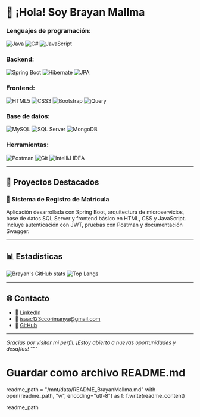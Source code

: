 
# 👋 ¡Hola! Soy Brayan Mallma


### Lenguajes de programación:
![Java](https://img.shields.io/badge/Java-ED8B00?style=for-the-badge&logo=java&logoColor=white)
![C#](https://img.shields.io/badge/C%23-239120?style=for-the-badge&logo=c-sharp&logoColor=white)
![JavaScript](https://img.shields.io/badge/JavaScript-F7DF1E?style=for-the-badge&logo=javascript&logoColor=black)

### Backend:
![Spring Boot](https://img.shields.io/badge/Spring_Boot-6DB33F?style=for-the-badge&logo=spring-boot&logoColor=white)
![Hibernate](https://img.shields.io/badge/Hibernate-59666C?style=for-the-badge&logo=hibernate&logoColor=white)
![JPA](https://img.shields.io/badge/JPA-000000?style=for-the-badge&logo=java&logoColor=white)

### Frontend:
![HTML5](https://img.shields.io/badge/HTML5-E34F26?style=for-the-badge&logo=html5&logoColor=white)
![CSS3](https://img.shields.io/badge/CSS3-1572B6?style=for-the-badge&logo=css3&logoColor=white)
![Bootstrap](https://img.shields.io/badge/Bootstrap-563D7C?style=for-the-badge&logo=bootstrap&logoColor=white)
![jQuery](https://img.shields.io/badge/jQuery-0769AD?style=for-the-badge&logo=jquery&logoColor=white)

### Base de datos:
![MySQL](https://img.shields.io/badge/MySQL-4479A1?style=for-the-badge&logo=mysql&logoColor=white)
![SQL Server](https://img.shields.io/badge/SQL_Server-CC2927?style=for-the-badge&logo=microsoft-sql-server&logoColor=white)
![MongoDB](https://img.shields.io/badge/MongoDB-47A248?style=for-the-badge&logo=mongodb&logoColor=white)

### Herramientas:
![Postman](https://img.shields.io/badge/Postman-FF6C37?style=for-the-badge&logo=postman&logoColor=white)
![Git](https://img.shields.io/badge/Git-F05032?style=for-the-badge&logo=git&logoColor=white)
![IntelliJ IDEA](https://img.shields.io/badge/IntelliJ%20IDEA-000000?style=for-the-badge&logo=intellij-idea&logoColor=white)

---

## 💼 Proyectos Destacados

### 📘 Sistema de Registro de Matrícula
Aplicación desarrollada con Spring Boot, arquitectura de microservicios, base de datos SQL Server y frontend básico en HTML, CSS y JavaScript.  
Incluye autenticación con JWT, pruebas con Postman y documentación Swagger.

---

## 📊 Estadísticas

![Brayan's GitHub stats](https://github-readme-stats.vercel.app/api?username=brayanmallma&show_icons=true&theme=github_dark)
![Top Langs](https://github-readme-stats.vercel.app/api/top-langs/?username=brayanmallma&layout=compact&theme=github_dark)

---

## 🌐 Contacto

- 💼 [LinkedIn](https://www.linkedin.com/in/brayan-mallma-ccorimanya-86409127a/)
- 📧 isaac123ccorimanya@gmail.com
- 🧰 [GitHub](https://github.com/brayanmallma)

---

_Gracias por visitar mi perfil. ¡Estoy abierto a nuevas oportunidades y desafíos!_
"""

# Guardar como archivo README.md
readme_path = "/mnt/data/README_BrayanMallma.md"
with open(readme_path, "w", encoding="utf-8") as f:
    f.write(readme_content)

readme_path
